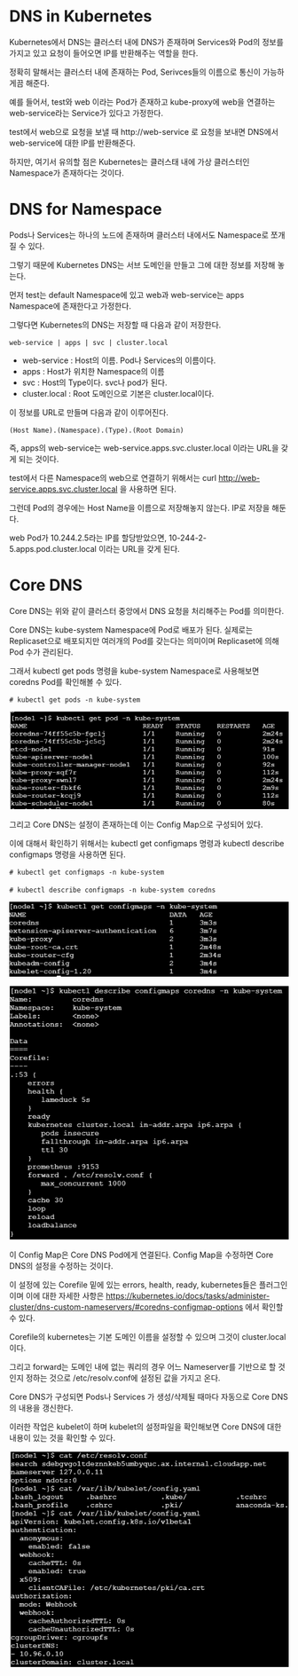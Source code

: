 # DNS in Kubernetes

Kubernetes에서 DNS는 클러스터 내에 DNS가 존재하며 Services와 Pod의 정보를 가지고 있고 요청이 들어오면 IP를 반환해주는 역할을 한다.

정확히 말해서는 클러스터 내에 존재하는 Pod, Serivces들의 이름으로 통신이 가능하게끔 해준다.

예를 들어서, test와 web 이라는 Pod가 존재하고 kube-proxy에 web을 연결하는 web-service라는 Service가 있다고 가정한다.

test에서 web으로 요청을 보낼 때 http://web-service 로 요청을 보내면 DNS에서 web-service에 대한 IP를 반환해준다.

하지만, 여기서 유의할 점은 Kubernetes는 클러스태 내에 가상 클러스터인 Namespace가 존재하다는 것이다.

# DNS for Namespace

Pods나 Services는 하나의 노드에 존재하며 클러스터 내에서도 Namespace로 쪼개질 수 있다.

그렇기 때문에 Kubernetes DNS는 서브 도메인을 만들고 그에 대한 정보를 저장해 놓는다.

먼저 test는 default Namespace에 있고 web과 web-service는 apps Namespace에 존재한다고 가정한다.

그렇다면 Kubernetes의 DNS는 저장할 때 다음과 같이 저장한다.

```
web-service | apps | svc | cluster.local
```

- web-service : Host의 이름. Pod나 Services의 이름이다.
- apps : Host가 위치한 Namespace의 이름
- svc : Host의 Type이다. svc나 pod가 된다.
- cluster.local : Root 도메인으로 기본은 cluster.local이다.

이 정보를 URL로 만들며 다음과 같이 이루어진다.

```
(Host Name).(Namespace).(Type).(Root Domain)
```

즉, apps의 web-service는 web-service.apps.svc.cluster.local 이라는 URL을 갖게 되는 것이다.

test에서 다른 Namespace의 web으로 연결하기 위해서는 curl http://web-service.apps.svc.cluster.local 을 사용하면 된다.

그런데 Pod의 경우에는 Host Name을 이름으로 저장해놓지 않는다. IP로 저장을 해둔다.

web Pod가 10.244.2.5라는 IP를 할당받았으면, 10-244-2-5.apps.pod.cluster.local 이라는 URL을 갖게 된다.

# Core DNS

Core DNS는 위와 같이 클러스터 중앙에서 DNS 요청을 처리해주는 Pod를 의미한다.

Core DNS는 kube-system Namespace에 Pod로 배포가 된다. 실제로는 Replicaset으로 배포되지만 여러개의 Pod를 갖는다는 의미이며 Replicaset에 의해 Pod 수가 관리된다.

그래서 kubectl get pods 명령을 kube-system Namespace로 사용해보면 coredns Pod를 확인해볼 수 있다.

```
# kubectl get pods -n kube-system
```

![image1](https://github.com/kjo26619/Certificated-Kubernetes-Administrator/blob/main/Chapter6/Image/dns1.PNG)

그리고 Core DNS는 설정이 존재하는데 이는 Config Map으로 구성되어 있다.

이에 대해서 확인하기 위해서는 kubectl get configmaps 명령과 kubectl describe configmaps 명령을 사용하면 된다.

```
# kubectl get configmaps -n kube-system

# kubectl describe configmaps -n kube-system coredns
```

![image2](https://github.com/kjo26619/Certificated-Kubernetes-Administrator/blob/main/Chapter6/Image/dns2.PNG)

![image3](https://github.com/kjo26619/Certificated-Kubernetes-Administrator/blob/main/Chapter6/Image/dns3.PNG)

이 Config Map은 Core DNS Pod에게 연결된다. Config Map을 수정하면 Core DNS의 설정을 수정하는 것이다.

이 설정에 있는 Corefile 밑에 있는 errors, health, ready, kubernetes들은 플러그인이며 이에 대한 자세한 사항은 https://kubernetes.io/docs/tasks/administer-cluster/dns-custom-nameservers/#coredns-configmap-options 에서 확인할 수 있다.

Corefile의 kubernetes는 기본 도메인 이름을 설정할 수 있으며 그것이 cluster.local이다.

그리고 forward는 도메인 내에 없는 쿼리의 경우 어느 Nameserver를 기반으로 할 것인지 정하는 것으로 /etc/resolv.conf에 설정된 값을 가지고 온다.

Core DNS가 구성되면 Pods나 Services 가 생성/삭제될 때마다 자동으로 Core DNS의 내용을 갱신한다. 

이러한 작업은 kubelet이 하며 kubelet의 설정파일을 확인해보면 Core DNS에 대한 내용이 있는 것을 확인할 수 있다.

![image4](https://github.com/kjo26619/Certificated-Kubernetes-Administrator/blob/main/Chapter6/Image/dns4.PNG)
